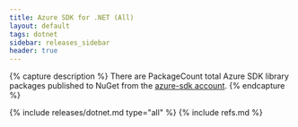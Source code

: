 ```yaml
---
title: Azure SDK for .NET (All)
layout: default
tags: dotnet
sidebar: releases_sidebar
header: true
---
```

{% capture description %}
There are PackageCount total Azure SDK library packages published to NuGet from the [azure-sdk account](https://www.nuget.org/profiles/azure-sdk).
{% endcapture %}

{% include releases/dotnet.md type="all" %}
{% include refs.md %}